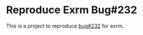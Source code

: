 # Reproduce Exrm Bug#232

This is a project to reproduce
[bug#232](https://github.com/bitwalker/exrm/issues/232) for exrm.
